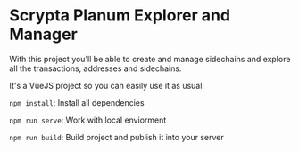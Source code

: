 # Scrypta Planum Explorer and Manager

With this project you'll be able to create and manage sidechains and explore all the transactions, addresses and sidechains.

It's a VueJS project so you can easily use it as usual:

`npm install`: Install all dependencies

`npm run serve`: Work with local enviorment

`npm run build`: Build project and publish it into your server
